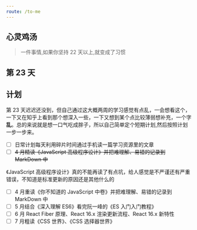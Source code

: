 ```yaml
---
route: /to-me
---
```


## 心灵鸡汤

> 一件事情,如果你坚持 22 天以上,就变成了习惯

## 第 23 天

## 计划

第 23 天迟迟还没到，但自己通过这大概两周的学习感觉有点乱，一会想看这个，一下又在知乎上看到那个想深入一些，一下又想到某个点比较薄弱想补充，一个字**乱**。总的来说就是想一口气吃成胖子，所以自己简单定个短期计划,然后按照计划一步一步来。

- [ ] 日常计划每天利用碎片时间通过手机读一篇学习资源里的文章
- [ ] ~~4 月精读《JavaScript 高级程序设计》并把难理解、易错的记录到 MarkDown 中~~

《JavaScript 高级程序设计》真的不能再读了有点坑，给人感觉是不严谨还有严重错误，不知道是标准更新的原因还是其他什么的

- [ ] 4 月重读《你不知道的 JavaScript 中卷》并把难理解、易错的记录到 MarkDown 中
- [ ] 5 月结合《深入理解 ES6》看完阮一峰的《ES 入门入门教程》
- [ ] 6 月 React Fiber 原理、React 16.x 渲染更新流程、React 16.x 新特性
- [ ] 7 月粗读《CSS 世界》、《CSS 选择器世界》
